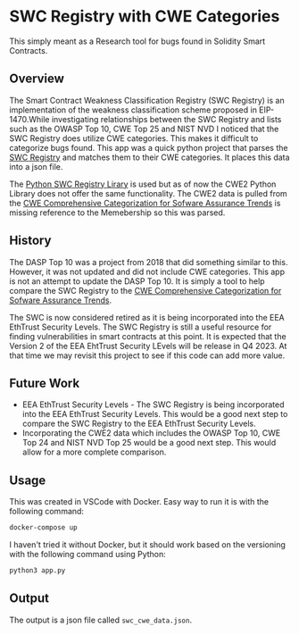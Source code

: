 # SWC Registry with CWE Categories

This simply meant as a Research tool for bugs found in Solidity Smart Contracts.
## Overview

The Smart Contract Weakness Classification Registry (SWC Registry) is an implementation of the weakness classification scheme proposed in EIP-1470.While investigating relationships between the SWC Registry and lists such as the OWASP Top 10, CWE Top 25 and NIST NVD I noticed that the SWC Registry does utilize CWE categories. This makes it difficult to categorize bugs found.  This app was a quick python project that parses the [SWC Registry](https://smartcontractsecurity.github.io/SWC-registry/) and matches them to their CWE categories. It places this data into a json file.

The [Python SWC Registry Lirary](https://github.com/SmartContractSecurity/SWC-registry-python) is used but as of now the CWE2 Python Library does not offer the same functionality.  The CWE2 data is pulled from the [CWE Comprehensive Categorization for Sofware Assurance Trends](https://cwe.mitre.org/data/definitions/1400.html) is missing reference to the Memebership so this was parsed.

## History

The DASP Top 10 was a project from 2018 that did something similar to this. However, it was not updated and did not include CWE categories. This app is not an attempt to update the DASP Top 10.  It is simply a tool to help compare the SWC Registry to the [CWE Comprehensive Categorization for Sofware Assurance Trends](https://cwe.mitre.org/data/definitions/1400.html).

The SWC is now considered retired as it is being incorporated into the EEA EthTrust Security Levels. The SWC Registry is still a useful resource for finding vulnerabilities in smart contracts at this point. It is expected that the Version 2 of the EEA EhtTrust Security LEvels will be release in Q4 2023. At that time we may revisit this project to see if this code can add more value.

## Future Work

- EEA EthTrust Security Levels - The SWC Registry is being incorporated into the EEA EthTrust Security Levels.  This would be a good next step to compare the SWC Registry to the EEA EthTrust Security Levels.
- Incorporating the CWE2 data which includes the OWASP Top 10, CWE Top 24 and NIST NVD Top 25 would be a good next step.  This would allow for a more complete comparison.

## Usage

This was created in VSCode with Docker.  Easy way to run it is with the following command:

```bash
docker-compose up
```

I haven't tried it without Docker, but it should work based on the versioning with the following command using Python:

```bash
python3 app.py
```

## Output

The output is a json file called `swc_cwe_data.json`. 